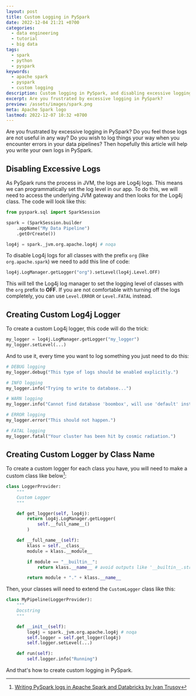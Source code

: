 ```yaml
---
layout: post
title: Custom Logging in PySpark
date: 2022-12-04 21:21 +0700
categories:
  - data engineering
  - tutorial
  - big data
tags:
  - spark
  - python
  - pyspark
keywords:
  - apache spark
  - pyspark
  - custom logging
description: Custom logging in PySpark, and disabling excessive logging.
excerpt: Are you frustrated by excessive logging in PySpark?
preview: /assets/images/spark.png
meta: Apache Spark logo
lastmod: 2022-12-07 10:32 +0700
---
```


Are you frustrated by excessive logging in PySpark? Do you feel those logs are not
useful in any way? Do you wish to log things your way when you encounter errors
in your data pipelines? Then hopefully this article will help you write your own
logs in PySpark.

## Disabling Excessive Logs

As PySpark runs the process in JVM, the logs are Log4j logs. This means we can
programmatically set the log level in our app. To do this, we will need to access
the underlying JVM gateway and then looks for the Log4j class. The code will look
like this:

```python
from pyspark.sql import SparkSession

spark = (SparkSession.builder
    .appName("My Data Pipeline")
    .getOrCreate())

log4j = spark._jvm.org.apache.log4j # noqa
```

To disable Log4j logs for all classes with the prefix `org`
(like `org.apache.spark`)
we need to add this line of code:

```python
log4j.LogManager.getLogger("org").setLevel(log4j.Level.OFF)
```

This will tell the Log4j log manager to set the logging level of classes with the
`org` prefix to **OFF**. If you are not comfortable with turning off the logs completely,
you can use `Level.ERROR` or `Level.FATAL` instead.

## Creating Custom Log4j Logger

To create a custom Log4j logger, this code will do the trick:

```python
my_logger = log4j.LogManager.getLogger("my_logger")
my_logger.setLevel(...)
```

And to use it, every time you want to log something you just need to do this:

```python
# DEBUG logging
my_logger.debug("This type of logs should be enabled explicitly.")

# INFO logging
my_logger.info("Trying to write to database...")

# WARN logging
my_logger.info("Cannot find database 'boombox', will use 'default' instead.")

# ERROR logging
my_logger.error("This should not happen.")

# FATAL logging
my_logger.fatal("Your cluster has been hit by cosmic radiation.")
```

## Creating Custom Logger by Class Name

To create a custom logger for each class you have, you will need to make a custom
class like below[^1]:

```python
class LoggerProvider:
    """
    Custom Logger
    """

    def get_logger(self, log4j):
        return log4j.LogManager.getLogger(
            self.__full_name__()
        )

    def __full_name__(self):
        klass = self.__class__
        module = klass.__module__

        if module == "__builtin__":
            return klass.__name__ # avoid outputs like '__builtin__.str'

        return module + "." + klass.__name__
```

Then, your classes will need to extend the `CustomLogger` class like this:

```python
class MyPipeline(LoggerProvider):
    """
    Docstring
    """

    def __init__(self):
        log4j = spark._jvm.org.apache.log4j # noqa
        self.logger = self.get_logger(log4j)
        self.logger.setLevel(...)

    def run(self):
        self.logger.info("Running")
```

And that's how to create custom logging in PySpark.

[^1]: [Writing PySpark logs in Apache Spark and Databricks by Ivan Trusov](https://polarpersonal.medium.com/writing-pyspark-logs-in-apache-spark-and-databricks-8590c28d1d51)